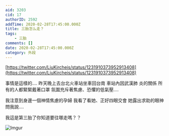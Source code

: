 ```yaml
---
aid: 3203
cid: 17
authorID: 2592
addTime: 2020-02-28T17:45:00.000Z
title: 三胎怎么走？
tags:
    - 三胎
comments: []
date: 2020-02-28T17:45:00.000Z
category: 外段
---
```


[https://twitter.com/LiuKircheis/status/1231910373952913408](https://twitter.com/LiuKircheis/status/1231910373952913408)

事情是這樣的.... 昨天晚上去台北火車站坐車回台南 車站內因武漢肺 炎的關係 所有的人都緊緊戴著口罩 氛圍充斥著焦慮、恐懼的低氣壓....

我注意到身邊一個神情焦慮的孕婦 我看了看她、正好四眼交會 她露出求助的眼神問我說....

我這是第三胎了你知道要往哪走嗎？？

![Imgur](https://i.imgur.com/PgKE36I.jpg)

